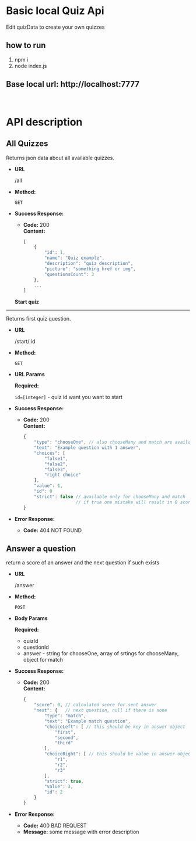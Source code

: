 # Basic local Quiz Api

Edit quizData to create your own quizzes

## how to run

1. npm i
2. node index.js

## Base local url: http://localhost:7777

<br>

# API description

## **All Quizzes**

Returns json data about all available quizzes.

- **URL**

  /all

- **Method:**

  `GET`

- **Success Response:**

  - **Code:** 200 <br />
    **Content:**
    ```js
    [
        {
            "id": 1,
            "name": "Quiz example",
            "description": "quiz description",
            "picture": "something href or img",
            "questionsCount": 3
        },
        ...
    ]
    ```

  **Start quiz**

---

Returns first quiz question.

- **URL**

  /start/:id

- **Method:**

  `GET`

- **URL Params**

  **Required:**

  `id=[integer]` - quiz id want you want to start

- **Success Response:**

  - **Code:** 200 <br />
    **Content:**
    ```js
    {
        "type": "chooseOne", // also chooseMany and match are available
        "text": "Example question with 1 answer",
        "choices": [
            "false1",
            "false2",
            "false3",
            "right choice"
        ],
        "value": 1,
        "id": 0
        "strict": false // available only for chooseMany and match
                        // if true one mistake will result in 0 score
    }
    ```

- **Error Response:**

  - **Code:** 404 NOT FOUND <br />

## **Answer a question**

return a score of an answer and the next question if such exists

- **URL**

  /answer

- **Method:**

  `POST`

- **Body Params**

  **Required:**

  - quizId
  - questionId
  - answer - string for chooseOne, array of srtings for chooseMany, object for match

- **Success Response:**

  - **Code:** 200 <br />
    **Content:**
    ```js
    {
        "score": 0, // calculated score for sent answer
        "next": {   // next question, null if there is none
            "type": "match",
            "text": "Example match question",
            "choiceLeft": [ // this should be key in answer object
                "first",
                "second",
                "third"
            ],
            "choiceRight": [ // this should be value in answer object
                "r1",
                "r2",
                "r3"
            ],
            "strict": true,
            "value": 3,
            "id": 2
        }
    }
    ```

- **Error Response:**

  - **Code:** 400 BAD REQUEST <br />
  - **Message:** some message with error description
